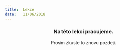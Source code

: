 ```yaml
---
title:  Lekce
date:   11/06/2018
---
```


### <center>Na této lekci pracujeme.</center>
<center>Prosim zkuste to znovu pozdeji.</center>